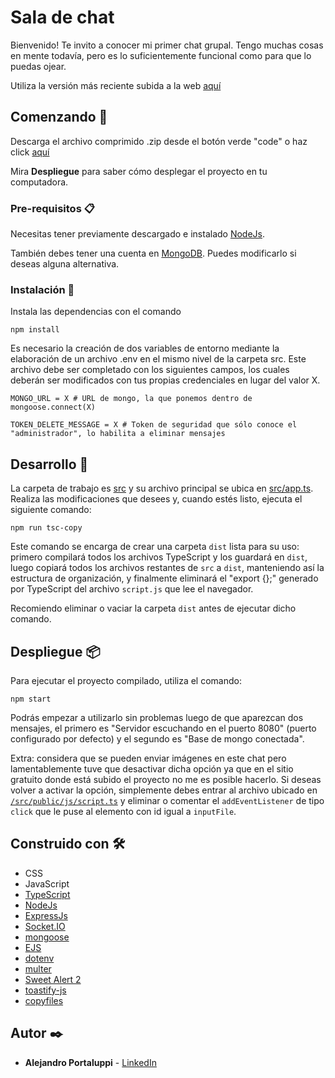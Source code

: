 # Sala de chat

Bienvenido! Te invito a conocer mi primer chat grupal. Tengo muchas cosas en mente todavía, pero es lo suficientemente funcional como para que lo puedas ojear. 

Utiliza la versión más reciente subida a la web [aquí](https://chat-js-ale.onrender.com/)

## Comenzando 🚀

Descarga el archivo comprimido .zip desde el botón verde "code" o haz click [aquí](https://github.com/Ale6100/Chat-js/archive/refs/heads/main.zip)

Mira **Despliegue** para saber cómo desplegar el proyecto en tu computadora.

### Pre-requisitos 📋

Necesitas tener previamente descargado e instalado [NodeJs](https://nodejs.org/).

También debes tener una cuenta en [MongoDB](https://mongodb.com/). Puedes modificarlo si deseas alguna alternativa.

### Instalación 🔧

Instala las dependencias con el comando

```
npm install
```

Es necesario la creación de dos variables de entorno mediante la elaboración de un archivo .env en el mismo nivel de la carpeta src. Este archivo debe ser completado con los siguientes campos, los cuales deberán ser modificados con tus propias credenciales en lugar del valor X.

```env
MONGO_URL = X # URL de mongo, la que ponemos dentro de mongoose.connect(X)

TOKEN_DELETE_MESSAGE = X # Token de seguridad que sólo conoce el "administrador", lo habilita a eliminar mensajes
```

## Desarrollo 👷

La carpeta de trabajo es [src](/src) y su archivo principal se ubica en [src/app.ts](src/app.ts). Realiza las modificaciones que desees y, cuando estés listo, ejecuta el siguiente comando:

```
npm run tsc-copy
```

Este comando se encarga de crear una carpeta `dist` lista para su uso: primero compilará todos los archivos TypeScript y los guardará en `dist`, luego copiará todos los archivos restantes de `src` a `dist`, manteniendo así la estructura de organización, y finalmente eliminará el "export {};" generado por TypeScript del archivo `script.js` que lee el navegador.

Recomiendo eliminar o vaciar la carpeta `dist` antes de ejecutar dicho comando.

## Despliegue 📦

Para ejecutar el proyecto compilado, utiliza el comando:

```
npm start
```

Podrás empezar a utilizarlo sin problemas luego de que aparezcan dos mensajes, el primero es "Servidor escuchando en el puerto 8080" (puerto configurado por defecto) y el segundo es "Base de mongo conectada".

Extra: considera que se pueden enviar imágenes en este chat pero lamentablemente tuve que desactivar dicha opción ya que en el sitio gratuito donde está subido el proyecto no me es posible hacerlo. Si deseas volver a activar la opción, simplemente debes entrar al archivo ubicado en [`/src/public/js/script.ts`](/src/public/js/script.ts) y eliminar o comentar el `addEventListener` de tipo `click` que le puse al elemento con id igual a `inputFile`.

## Construido con 🛠️

* CSS
* JavaScript
* [TypeScript](https://www.typescriptlang.org/)
* [NodeJs](https://nodejs.org/)
* [ExpressJs](https://expressjs.com/)
* [Socket.IO](https://socket.io/)
* [mongoose](https://mongoosejs.com/)
* [EJS](https://ejs.co/)
* [dotenv](https://www.npmjs.com/package/dotenv)
* [multer](https://www.npmjs.com/package/multer)
* [Sweet Alert 2](https://sweetalert2.github.io/)
* [toastify-js](https://www.npmjs.com/package/toastify-js)
* [copyfiles](https://www.npmjs.com/package/copyfiles)

## Autor ✒️

* **Alejandro Portaluppi** - [LinkedIn](https://www.linkedin.com/in/alejandro-portaluppi/)
